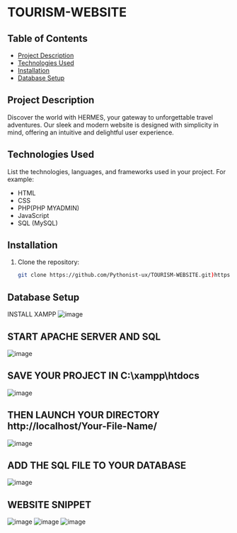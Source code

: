 # TOURISM-WEBSITE




## Table of Contents

- [Project Description](#project-description)
- [Technologies Used](#technologies-used)
- [Installation](#installation)
- [Database Setup](#database-setup)

## Project Description

Discover the world with HERMES, your gateway to unforgettable travel adventures. Our sleek and modern website is designed with simplicity in mind, offering an intuitive and delightful user experience.

## Technologies Used

List the technologies, languages, and frameworks used in your project. For example:

- HTML
- CSS
- PHP(PHP MYADMIN)
- JavaScript
- SQL (MySQL)






## Installation



1. Clone the repository:

   ```bash
   git clone https://github.com/Pythonist-ux/TOURISM-WEBSITE.git)https://github.com/Pythonist-ux/TOURISM-WEBSITE.git


## Database Setup

INSTALL XAMPP
![image](https://github.com/Pythonist-ux/TOURISM-WEBSITE/assets/83156291/1adbb3e9-aa78-4ba5-84be-7b59870e1e29)

## START APACHE SERVER AND SQL

![image](https://github.com/Pythonist-ux/TOURISM-WEBSITE/assets/83156291/e4982457-7fcf-4da7-9e9a-3718f702f229)

## SAVE YOUR PROJECT IN C:\xampp\htdocs
![image](https://github.com/Pythonist-ux/TOURISM-WEBSITE/assets/83156291/6615629b-88ce-46a3-a2f2-89712a7fde58)


## THEN LAUNCH YOUR DIRECTORY http://localhost/Your-File-Name/
![image](https://github.com/Pythonist-ux/TOURISM-WEBSITE/assets/83156291/d37fccc9-28f8-43b2-aa24-60dbaf1f5a4c)

## ADD THE SQL FILE TO YOUR DATABASE
![image](https://github.com/Pythonist-ux/TOURISM-WEBSITE/assets/83156291/dd89da79-69e7-4581-9341-d50564e6440a)

## WEBSITE SNIPPET
![image](https://github.com/Pythonist-ux/TOURISM-WEBSITE/assets/83156291/825e16bc-9467-4726-9657-6b4f52b566d8)
![image](https://github.com/Pythonist-ux/TOURISM-WEBSITE/assets/83156291/9b797c4c-00b1-4e7a-ae02-08810eef76bc)
![image](https://github.com/Pythonist-ux/TOURISM-WEBSITE/assets/83156291/12550166-2b02-467e-b9f3-86b7338a29e1)






   

